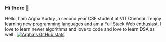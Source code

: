 ### Hi there 👋

Hello, I'am Argha Auddy ,a second year CSE student at VIT Chennai .I enjoy learning new programming languages and am a Full Stack Web enthusiast. I love to learn newer algorithms and love to code and love to learn DSA as well .
[![Argha's GitHub stats](https://github-readme-stats.vercel.app/api?username=arghaauddy)](https://github.com/arghaauddy/github-readme-stats)

